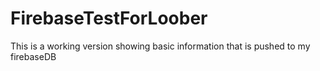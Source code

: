 # FirebaseTestForLoober
This is a working version showing basic information that is pushed to my firebaseDB
